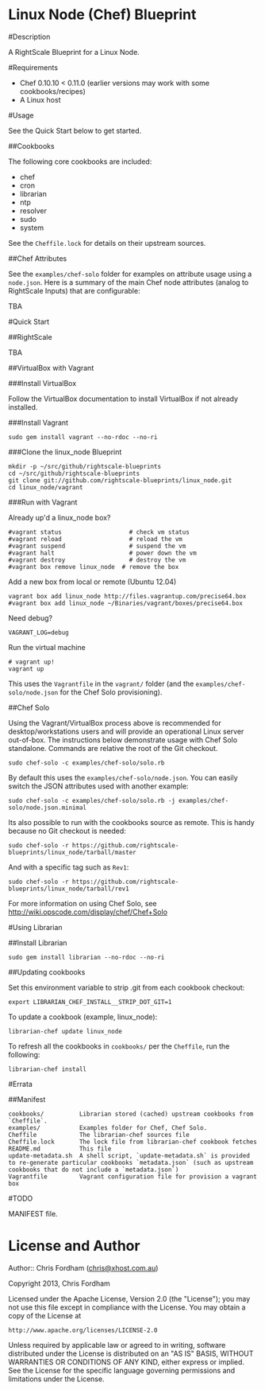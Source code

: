 Linux Node (Chef) Blueprint
===============================

#Description

A RightScale Blueprint for a Linux Node.

#Requirements

* Chef 0.10.10 < 0.11.0 (earlier versions may work with some cookbooks/recipes)
* A Linux host

#Usage

See the Quick Start below to get started.

##Cookbooks

The following core cookbooks are included:

* chef
* cron
* librarian
* ntp
* resolver
* sudo
* system

See the `Cheffile.lock` for details on their upstream sources.

##Chef Attributes

See the `examples/chef-solo` folder for examples on attribute usage using a `node.json`.
Here is a summary of the main Chef node attributes (analog to RightScale Inputs) that are configurable:

TBA

#Quick Start

##RightScale

TBA

##VirtualBox with Vagrant

###Install VirtualBox

Follow the VirtualBox documentation to install VirtualBox if not already installed.

###Install Vagrant

	sudo gem install vagrant --no-rdoc --no-ri

###Clone the linux_node Blueprint

	mkdir -p ~/src/github/rightscale-blueprints
	cd ~/src/github/rightscale-blueprints
	git clone git://github.com/rightscale-blueprints/linux_node.git
	cd linux_node/vagrant

###Run with Vagrant

Already up'd a linux_node box?

	#vagrant status                   # check vm status
	#vagrant reload                   # reload the vm
	#vagrant suspend                  # suspend the vm
	#vagrant halt                     # power down the vm
	#vagrant destroy                  # destroy the vm
	#vagrant box remove linux_node  # remove the box

Add a new box from local or remote (Ubuntu 12.04)

	vagrant box add linux_node http://files.vagrantup.com/precise64.box
	#vagrant box add linux_node ~/Binaries/vagrant/boxes/precise64.box

Need debug?

	VAGRANT_LOG=debug

Run the virtual machine

	# vagrant up!
	vagrant up
	
This uses the `Vagrantfile` in the `vagrant/` folder (and the `examples/chef-solo/node.json` for the Chef Solo provisioning).

##Chef Solo

Using the Vagrant/VirtualBox process above is recommended for desktop/workstations users and will provide an operational Linux server out-of-box.
The instructions below demonstrate usage with Chef Solo standalone. Commands are relative the root of the Git checkout.

	sudo chef-solo -c examples/chef-solo/solo.rb
	
By default this uses the `examples/chef-solo/node.json`. You can easily switch the JSON attributes used with another example:

	sudo chef-solo -c examples/chef-solo/solo.rb -j examples/chef-solo/node.json.minimal
	
Its also possible to run with the cookbooks source as remote. This is handy because no Git checkout is needed:

	sudo chef-solo -r https://github.com/rightscale-blueprints/linux_node/tarball/master
	
And with a specific tag such as `Rev1`:

	sudo chef-solo -r https://github.com/rightscale-blueprints/linux_node/tarball/rev1

For more information on using Chef Solo, see http://wiki.opscode.com/display/chef/Chef+Solo

#Using Librarian

##Install Librarian

	sudo gem install librarian --no-rdoc --no-ri

##Updating cookbooks

Set this environment variable to strip .git from each cookbook checkout:

	export LIBRARIAN_CHEF_INSTALL__STRIP_DOT_GIT=1

To update a cookbook (example, linux_node):
	
	librarian-chef update linux_node

To refresh all the cookbooks in `cookbooks/` per the `Cheffile`, run the following:

	librarian-chef install
	
#Errata

##Manifest

	cookbooks/          Librarian stored (cached) upstream cookbooks from `Cheffile`.
	examples/           Examples folder for Chef, Chef Solo.
	Cheffile            The librarian-chef sources file
	Cheffile.lock       The lock file from librarian-chef cookbook fetches
	README.md           This file
	update-metadata.sh  A shell script, `update-metadata.sh` is provided to re-generate particular cookbooks `metadata.json` (such as upstream cookbooks that do not include a `metadata.json`)
	Vagrantfile         Vagrant configuration file for provision a vagrant box

#TODO

MANIFEST file.

License and Author
==================

Author:: Chris Fordham (<chris@xhost.com.au>)

Copyright 2013, Chris Fordham

Licensed under the Apache License, Version 2.0 (the "License");
you may not use this file except in compliance with the License.
You may obtain a copy of the License at

    http://www.apache.org/licenses/LICENSE-2.0

Unless required by applicable law or agreed to in writing, software
distributed under the License is distributed on an "AS IS" BASIS,
WITHOUT WARRANTIES OR CONDITIONS OF ANY KIND, either express or implied.
See the License for the specific language governing permissions and
limitations under the License.